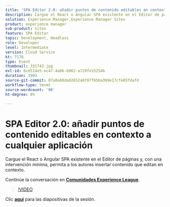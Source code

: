 ```yaml
---
title: 'SPA Editor 2.0: añadir puntos de contenido editables en contexto a cualquier aplicación'
description: Cargue el React o Angular SPA existente en el Editor de páginas y, con una intervención mínima, permita a los autores insertar contenido que editan en contexto. Esta sesión se entregó como parte del evento de contenido de Adobe Developers Live.
solution: Experience Manager,Experience Manager Sites
product: experience manager
sub-product: sites
feature: SPA Editor
topic: Development, Headless
role: Developer
level: Intermediate
version: Cloud Service
kt: 7178
type: Event
thumbnail: 331743.jpg
exl-id: 6ce514e5-ec47-4a86-b062-a729fe15254b
duration: 1903
source-git-commit: 07a0a88da92652a6f07f65ba369e17cfe85fdafd
workflow-type: tm+mt
source-wordcount: '96'
ht-degree: 0%

---
```


# SPA Editor 2.0: añadir puntos de contenido editables en contexto a cualquier aplicación

Cargue el React o Angular SPA existente en el Editor de páginas y, con una intervención mínima, permita a los autores insertar contenido que editan en contexto.

Continúe la conversación en **[Comunidades Experience League](https://adobe.ly/36Yd3v6)**.

>[!VIDEO](https://video.tv.adobe.com/v/331743/?quality=12&learn=on&hidetitle=true)

Clic **[aquí](/help/adobe-developers-live/assets/spa-editor-2-0.pdf)** para las diapositivas de la sesión.
